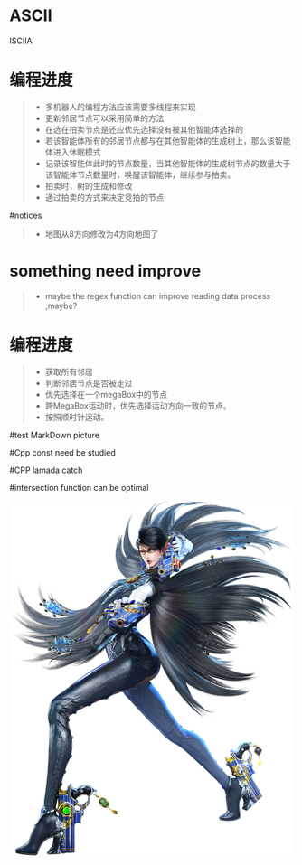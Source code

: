 # ASCII
ISCIIA

# 编程进度

> - 多机器人的编程方法应该需要多线程来实现
> - 更新邻居节点可以采用简单的方法
> - 在选在拍卖节点是还应优先选择没有被其他智能体选择的
> - 若该智能体所有的邻居节点都与在其他智能体的生成树上，那么该智能体进入休眠模式
> - 记录该智能体此时的节点数量，当其他智能体的生成树节点的数量大于该智能体节点数量时，唤醒该智能体，继续参与拍卖。
> - 拍卖时，树的生成和修改
> - 通过拍卖的方式来决定竞拍的节点

#notices
>- 地图从8方向修改为4方向地图了



# something need improve
> - maybe the regex function can improve reading data process ,maybe?


# 编程进度

> - 获取所有邻居
> - 判断邻居节点是否被走过
> - 优先选择在一个megaBox中的节点
> - 跨MegaBox运动时，优先选择运动方向一致的节点。
> - 按照顺时针运动。







#test MarkDown picture

#Cpp const need be studied

#CPP lamada catch

#intersection function can be optimal


![Image text](https://raw.githubusercontent.com/Tesla2fox/ASCII/master/png/Bayonetta.png)
